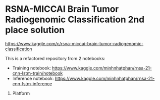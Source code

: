 # RSNA-MICCAI Brain Tumor Radiogenomic Classification 2nd place solution
https://www.kaggle.com/c/rsna-miccai-brain-tumor-radiogenomic-classification

This is a refactored repository from 2 notebooks:
- Training notebook: https://www.kaggle.com/minhnhatphan/rnsa-21-cnn-lstm-train/notebook
- Inference notebook: https://www.kaggle.com/minhnhatphan/rnsa-21-cnn-lstm-inference

1. Platform